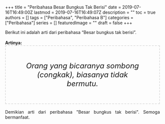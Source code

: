 +++
title = "Peribahasa Besar Bungkus Tak Berisi"
date = 2019-07-16T16:49:00Z
lastmod = 2019-07-16T16:49:07Z
description = ""
toc = true
authors = []
tags = ["Peribahasa", "Peribahasa B"]
categories = ["Peribahasa"]
series = []
featuredImage = ""
draft = false
+++

<div dir="ltr" style="text-align: left;" trbidi="on"><div style="text-align: justify;">Berikut ini adalah arti dari peribahasa “Besar bungkus tak berisi”.</div><br /><div style="text-align: justify;"><b>Artinya:</b></div><div style="border: 2px dashed #ddd; font-size: 24px; height: auto; margin: 0 auto; padding: 50px; text-align: center; width: auto;"><i>Orang yang bicaranya sombong (congkak), biasanya tidak bermutu.</i></div><div style="text-align: justify;"><br /></div><div style="text-align: justify;">Demikian arti dari peribahasa "Besar bungkus tak berisi". Semoga bermanfaat.</div></div>
